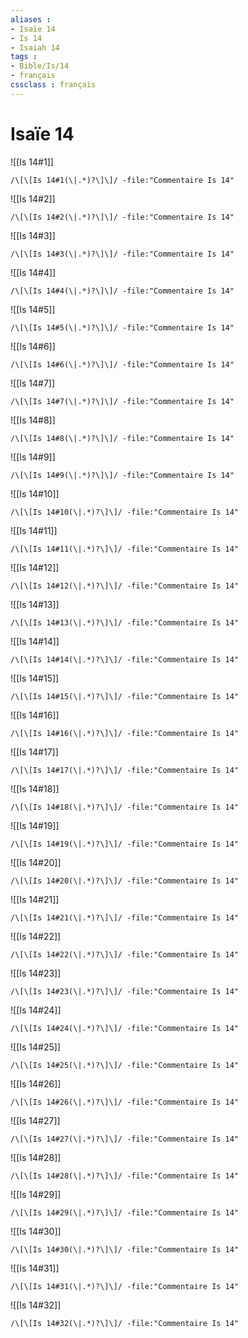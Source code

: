 ```yaml
---
aliases : 
- Isaïe 14
- Is 14
- Isaiah 14
tags : 
- Bible/Is/14
- français
cssclass : français
---
```


# Isaïe 14

![[Is 14#1]]

```query
/\[\[Is 14#1(\|.*)?\]\]/ -file:"Commentaire Is 14"
```

![[Is 14#2]]

```query
/\[\[Is 14#2(\|.*)?\]\]/ -file:"Commentaire Is 14"
```

![[Is 14#3]]

```query
/\[\[Is 14#3(\|.*)?\]\]/ -file:"Commentaire Is 14"
```

![[Is 14#4]]

```query
/\[\[Is 14#4(\|.*)?\]\]/ -file:"Commentaire Is 14"
```

![[Is 14#5]]

```query
/\[\[Is 14#5(\|.*)?\]\]/ -file:"Commentaire Is 14"
```

![[Is 14#6]]

```query
/\[\[Is 14#6(\|.*)?\]\]/ -file:"Commentaire Is 14"
```

![[Is 14#7]]

```query
/\[\[Is 14#7(\|.*)?\]\]/ -file:"Commentaire Is 14"
```

![[Is 14#8]]

```query
/\[\[Is 14#8(\|.*)?\]\]/ -file:"Commentaire Is 14"
```

![[Is 14#9]]

```query
/\[\[Is 14#9(\|.*)?\]\]/ -file:"Commentaire Is 14"
```

![[Is 14#10]]

```query
/\[\[Is 14#10(\|.*)?\]\]/ -file:"Commentaire Is 14"
```

![[Is 14#11]]

```query
/\[\[Is 14#11(\|.*)?\]\]/ -file:"Commentaire Is 14"
```

![[Is 14#12]]

```query
/\[\[Is 14#12(\|.*)?\]\]/ -file:"Commentaire Is 14"
```

![[Is 14#13]]

```query
/\[\[Is 14#13(\|.*)?\]\]/ -file:"Commentaire Is 14"
```

![[Is 14#14]]

```query
/\[\[Is 14#14(\|.*)?\]\]/ -file:"Commentaire Is 14"
```

![[Is 14#15]]

```query
/\[\[Is 14#15(\|.*)?\]\]/ -file:"Commentaire Is 14"
```

![[Is 14#16]]

```query
/\[\[Is 14#16(\|.*)?\]\]/ -file:"Commentaire Is 14"
```

![[Is 14#17]]

```query
/\[\[Is 14#17(\|.*)?\]\]/ -file:"Commentaire Is 14"
```

![[Is 14#18]]

```query
/\[\[Is 14#18(\|.*)?\]\]/ -file:"Commentaire Is 14"
```

![[Is 14#19]]

```query
/\[\[Is 14#19(\|.*)?\]\]/ -file:"Commentaire Is 14"
```

![[Is 14#20]]

```query
/\[\[Is 14#20(\|.*)?\]\]/ -file:"Commentaire Is 14"
```

![[Is 14#21]]

```query
/\[\[Is 14#21(\|.*)?\]\]/ -file:"Commentaire Is 14"
```

![[Is 14#22]]

```query
/\[\[Is 14#22(\|.*)?\]\]/ -file:"Commentaire Is 14"
```

![[Is 14#23]]

```query
/\[\[Is 14#23(\|.*)?\]\]/ -file:"Commentaire Is 14"
```

![[Is 14#24]]

```query
/\[\[Is 14#24(\|.*)?\]\]/ -file:"Commentaire Is 14"
```

![[Is 14#25]]

```query
/\[\[Is 14#25(\|.*)?\]\]/ -file:"Commentaire Is 14"
```

![[Is 14#26]]

```query
/\[\[Is 14#26(\|.*)?\]\]/ -file:"Commentaire Is 14"
```

![[Is 14#27]]

```query
/\[\[Is 14#27(\|.*)?\]\]/ -file:"Commentaire Is 14"
```

![[Is 14#28]]

```query
/\[\[Is 14#28(\|.*)?\]\]/ -file:"Commentaire Is 14"
```

![[Is 14#29]]

```query
/\[\[Is 14#29(\|.*)?\]\]/ -file:"Commentaire Is 14"
```

![[Is 14#30]]

```query
/\[\[Is 14#30(\|.*)?\]\]/ -file:"Commentaire Is 14"
```

![[Is 14#31]]

```query
/\[\[Is 14#31(\|.*)?\]\]/ -file:"Commentaire Is 14"
```

![[Is 14#32]]

```query
/\[\[Is 14#32(\|.*)?\]\]/ -file:"Commentaire Is 14"
```

